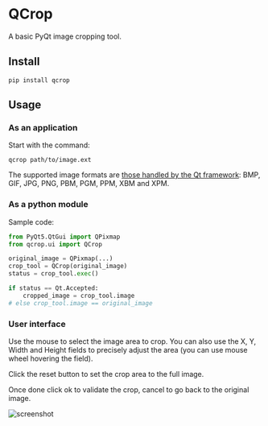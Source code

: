 # QCrop

A basic PyQt image cropping tool.

## Install

```
pip install qcrop
```

## Usage

### As an application
Start with the command:
```
qcrop path/to/image.ext
```

The supported image formats are [those handled by the Qt framework][formats]: BMP, GIF, JPG, PNG, PBM, PGM, PPM, XBM and XPM.

### As a python module
Sample code:

```python
from PyQt5.QtGui import QPixmap
from qcrop.ui import QCrop

original_image = QPixmap(...)
crop_tool = QCrop(original_image)
status = crop_tool.exec()

if status == Qt.Accepted:
    cropped_image = crop_tool.image
# else crop_tool.image == original_image
```

### User interface
Use the mouse to select the image area to crop. You can also use the X, Y, Width and Height fields to precisely adjust the area (you can use mouse wheel hovering the field).

Click the reset button to set the crop area to the full image.

Once done click ok to validate the crop, cancel to go back to the original image.

![screenshot](screenshot.png)


   [formats]: https://doc.qt.io/qt-5/qpixmap.html#reading-and-writing-image-files

